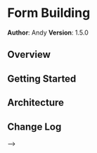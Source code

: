 # Form Building

**Author**: Andy
**Version**: 1.5.0

## Overview
<!--
Using the knowledge we learned from the 4th lab we added a form on a new html page that will preview articles that can be copy and pasted to blogArticles to create a new blog article -->

## Getting Started
<!-- Get the handlebars CDN, utilize the proper script tag to instantiate handlebars templating -->

## Architecture
<!-- This was created with HTML, CSS, Javascript, jQuery, and handlebars. We also used the icomoon library for our icon menu. -->

## Change Log
<!-- Use this are to document the iterative changes made to your application as each feature is successfully implemented. Use time stamps. Here's an examples:
07-13-2018 4pm - did a chunk of the lab in class to get a head start on the project
07-15-2018 8:00pm - added a new template on new.html
07-15-2018 8:30pm - added handlebar functionality on articleView.js
07-15-2018 11:00pm - finished what I could on ToDo items.


## Credits and Collaborations
<!-- Vinicio
We give credit to MIT for the licsence and we used the icomoon for icons
We used normalize.css from MIT
Handlebarsjs for the template
-->
-->